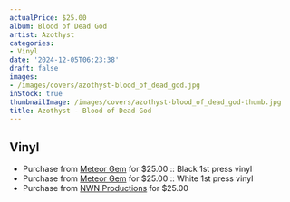 ```yaml
---
actualPrice: $25.00
album: Blood of Dead God
artist: Azothyst
categories:
- Vinyl
date: '2024-12-05T06:23:38'
draft: false
images:
- /images/covers/azothyst-blood_of_dead_god.jpg
inStock: true
thumbnailImage: /images/covers/azothyst-blood_of_dead_god-thumb.jpg
title: Azothyst - Blood of Dead God
---
```


## Vinyl
* Purchase from [Meteor Gem](https://meteor-gem.com/products/azothyst-blood-of-dead-god-lp-1) for $25.00 :: Black 1st press vinyl
* Purchase from [Meteor Gem](https://meteor-gem.com/products/azothyst-blood-of-dead-god-lp-1) for $25.00 :: White 1st press vinyl
* Purchase from [NWN Productions](http://shop.nwnprod.com/index.php?route=product/product&path=75&product_id=58257&sort=pd.name&order=ASC) for $25.00
